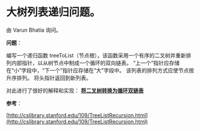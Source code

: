 # 大树列表递归问题。

由 Varun Bhatia 询问。

**问题**：

编写一个递归函数 treeToList（节点根），该函数采用一个有序的二叉树并重新排列内部指针，以从树节点中制成一个循环的双向链表。 “上一个”指针应存储在“小”字段中，“下一个”指针应存储在“大”字段中。 该列表的排列方式应使节点按升序排列。 将头指针返回到新列表。

对此进行了很好的解释和实现： [**将二叉树转换为循环双链表**](https://www.geeksforgeeks.org/convert-a-binary-tree-to-a-circular-doubly-link-list/)

**参考**：

[http://cslibrary.stanford.edu/109/TreeListRecursion.html](http://cslibrary.stanford.edu/109/TreeListRecursion.html)

